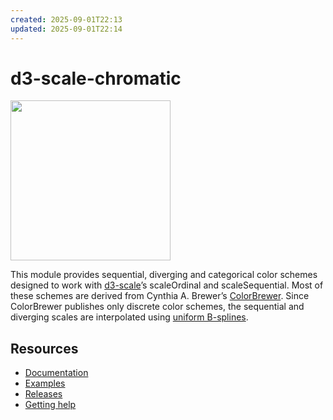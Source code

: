```yaml
---
created: 2025-09-01T22:13
updated: 2025-09-01T22:14
---
```

# d3-scale-chromatic

<a href="https://d3js.org"><img src="https://github.com/d3/d3/raw/main/docs/public/logo.svg" width="256" height="256"></a>

This module provides sequential, diverging and categorical color schemes designed to work with [d3-scale](https://github.com/d3/d3-scale)’s scaleOrdinal and scaleSequential. Most of these schemes are derived from Cynthia A. Brewer’s [ColorBrewer](http://colorbrewer2.org). Since ColorBrewer publishes only discrete color schemes, the sequential and diverging scales are interpolated using [uniform B-splines](https://observablehq.com/@d3/colorbrewer-splines).

## Resources

- [Documentation](https://d3js.org/d3-scale-chromatic)
- [Examples](https://observablehq.com/collection/@d3/d3-scale-chromatic)
- [Releases](https://github.com/d3/d3-scale-chromatic/releases)
- [Getting help](https://d3js.org/community)
